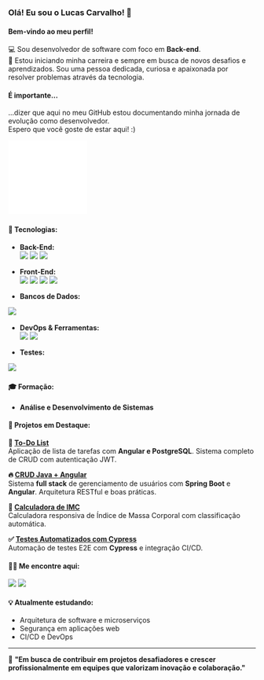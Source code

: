 ### Olá! Eu sou o Lucas Carvalho! 👋
#### Bem-vindo ao meu perfil!

💻 Sou desenvolvedor de software com foco em **Back-end**. <br>
🚀 Estou iniciando minha carreira e sempre em busca de novos desafios e aprendizados. Sou uma pessoa dedicada, curiosa e apaixonada por resolver problemas através da tecnologia.

#### É importante...
...dizer que aqui no meu GitHub estou documentando minha jornada de evolução como desenvolvedor. <br>
Espero que você goste de estar aqui! :)

<div>
  <a href="https://github.com/LucasCarvalhoo">
    <img height="150em" src="assets/metrics.svg"/>
  </a>
</div>

#### &#128295; Tecnologias:

- **Back-End:**<br>
<img src="https://img.shields.io/badge/Java-ED8B00?style=for-the-badge&logo=java&logoColor=white"/> <img src="https://img.shields.io/badge/Spring-6DB33F?style=for-the-badge&logo=spring&logoColor=white"> <img src="https://img.shields.io/badge/Python-3776AB?style=for-the-badge&logo=python&logoColor=white"> 

- **Front-End:**<br>
<img src="https://img.shields.io/badge/Angular-DD0031?style=for-the-badge&logo=angular&logoColor=white"> <img src="https://img.shields.io/badge/TypeScript-007ACC?style=for-the-badge&logo=typescript&logoColor=white"> <img src="https://img.shields.io/badge/HTML5-E34F26?style=for-the-badge&logo=html5&logoColor=white"/> <img src="https://img.shields.io/badge/CSS3-1572B6?style=for-the-badge&logo=css3&logoColor=white"/>

- **Bancos de Dados:**<br>
<img src="https://img.shields.io/badge/PostgreSQL-316192?style=for-the-badge&logo=postgresql&logoColor=white">

- **DevOps & Ferramentas:**<br>
<img src="https://img.shields.io/badge/Docker-2496ED?style=for-the-badge&logo=docker&logoColor=white"> <img src="https://img.shields.io/badge/GIT-E44C30?style=for-the-badge&logo=git&logoColor=white"/>

- **Testes:**<br>
<img src="https://img.shields.io/badge/Cypress-17202C?style=for-the-badge&logo=cypress&logoColor=white">

#### 🎓 Formação:
- **Análise e Desenvolvimento de Sistemas**

#### 🚀 Projetos em Destaque:

**📝 [To-Do List](https://github.com/LucasCarvalhoo/todo-list)**  
Aplicação de lista de tarefas com **Angular e PostgreSQL**. Sistema completo de CRUD com autenticação JWT.

**🔥 [CRUD Java + Angular](https://github.com/LucasCarvalhoo/crud-java-angular)**  
Sistema **full stack** de gerenciamento de usuários com **Spring Boot** e **Angular**. Arquitetura RESTful e boas práticas.

**🔢 [Calculadora de IMC](https://github.com/LucasCarvalhoo/caculadora-imc)**  
Calculadora responsiva de Índice de Massa Corporal com classificação automática.

**✅ [Testes Automatizados com Cypress](https://github.com/LucasCarvalhoo/cypress-basico-v2)**  
Automação de testes E2E com **Cypress** e integração CI/CD.

#### ✍🏻 Me encontre aqui:

<div>
<a href="https://www.linkedin.com/in/lucascarvalho-dev/" target="_blank"><img src="https://img.shields.io/badge/-LinkedIn-%230077B5?style=for-the-badge&logo=linkedin&logoColor=white" target="_blank"></a>
<a href="https://www.instagram.com/lucascarvalho.dev/" target="_blank"><img src="https://img.shields.io/badge/-Instagram-%23E4405F?style=for-the-badge&logo=instagram&logoColor=white" target="_blank"></a>
</div>

#### 💡 Atualmente estudando:
- Arquitetura de software e microserviços
- Segurança em aplicações web
- CI/CD e DevOps

---

💬 **"Em busca de contribuir em projetos desafiadores e crescer profissionalmente em equipes que valorizam inovação e colaboração."**<!-- Última atualização: Fri Sep 26 12:17:47 UTC 2025 -->
<!-- Última atualização: Fri Sep 26 12:18:41 UTC 2025 -->
<!-- Última atualização: Fri Sep 26 12:21:05 UTC 2025 -->
